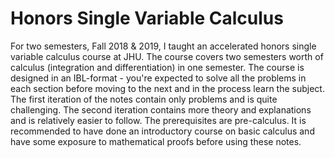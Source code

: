 # Honors Single Variable Calculus

For two semesters, Fall 2018 \& 2019, I taught an accelerated honors single variable calculus course at JHU.
The course covers two semesters worth of calculus (integration and differentiation) in one semester.
The course is designed in an IBL-format - you're expected to solve all the problems in each section before moving to the next and in the process learn the subject.
The first iteration of the notes contain only problems and is quite challenging.
The second iteration contains more theory and explanations and is relatively easier to follow.
The prerequisites are pre-calculus.
It is recommended to have done an introductory course on basic calculus and have some exposure to mathematical proofs before using these notes.

